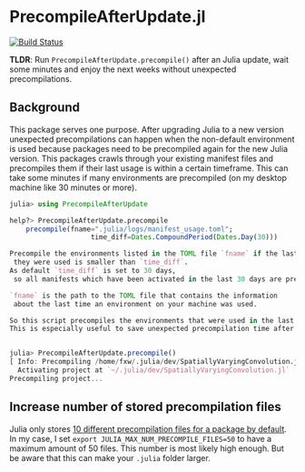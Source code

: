 # PrecompileAfterUpdate.jl
[![Build Status](https://github.com/roflmaostc/PrecompileAfterUpdate.jl/actions/workflows/CI.yml/badge.svg?branch=main)](https://github.com/roflmaostc/PrecompileAfterUpdate.jl/actions/workflows/CI.yml?query=branch%3Amain)

**TLDR**: Run `PrecompileAfterUpdate.precompile()` after an Julia update, wait some minutes and enjoy the next weeks without unexpected precompilations.  

## Background
This package serves one purpose. After upgrading Julia to a new version unexpected precompilations can happen when the non-default environment is used because packages need to be precompiled again for the new Julia version.
This packages crawls through your existing manifest files and precompiles them if their last usage is within a certain timeframe.
This can take some minutes if many environments are precompiled (on my desktop machine like 30 minutes or more).
```julia
julia> using PrecompileAfterUpdate

help?> PrecompileAfterUpdate.precompile
    precompile(fname=".julia/logs/manifest_usage.toml";
                    time_diff=Dates.CompoundPeriod(Dates.Day(30)))

Precompile the environments listed in the TOML file `fname` if the last time
 they were used is smaller than `time_diff`.
As default `time_diff` is set to 30 days,
 so all manifests which have been activated in the last 30 days are precompiled.

`fname` is the path to the TOML file that contains the information
 about the last time an environment on your machine was used.

So this script precompiles the environments that were used in the last 30 days.
This is especially useful to save unexpected precompilation time after updating Julia 


julia> PrecompileAfterUpdate.precompile()
[ Info: Precompiling /home/fxw/.julia/dev/SpatiallyVaryingConvolution.jl/Manifest.toml
  Activating project at `~/.julia/dev/SpatiallyVaryingConvolution.jl`
Precompiling project...
```

## Increase number of stored precompilation files
Julia only stores [10 different precompilation files for a package by default](https://docs.julialang.org/en/v1/manual/environment-variables/#env-max-num-precompile-files).
In my case, I set `export JULIA_MAX_NUM_PRECOMPILE_FILES=50` to have a maximum amount of 50 files. This number is most likely high enough. But be aware that this can make your `.julia` folder larger.


